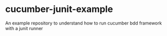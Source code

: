 # cucumber-junit-example
An example repository to understand how to run cucumber bdd framework with a junit runner
